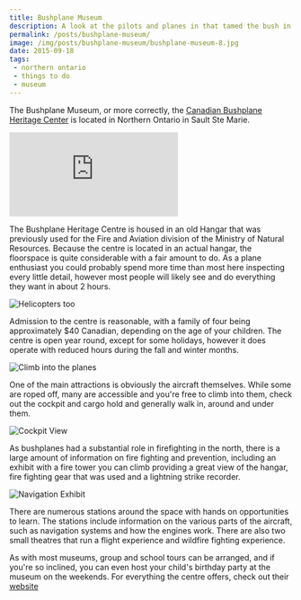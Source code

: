 ```yaml
---
title: Bushplane Museum
description: A look at the pilots and planes in that tamed the bush in Nothern Ontario.
permalink: /posts/bushplane-museum/
image: /img/posts/bushplane-museum/bushplane-museum-8.jpg
date: 2015-09-18
tags:
 - northern ontario
 - things to do
 - museum
---
```


The Bushplane Museum, or more correctly, the [Canadian Bushplane Heritage Center](http://www.bushplane.com/ "Canadian Bushplane Heritage Center") is located in Northern Ontario in Sault Ste Marie. 


<div class="google-map">
<iframe src="https://www.google.com/maps/embed?pb=!1m18!1m12!1m3!1d2746.172839104285!2d-84.32595068453229!3d46.50468897912699!2m3!1f0!2f0!3f0!3m2!1i1024!2i768!4f13.1!3m3!1m2!1s0x4d36384f25d891a7%3A0xa40df20b4143ba54!2sCanadian+Bushplane+Heritage+Centre!5e0!3m2!1sen!2sca!4v1563716329708!5m2!1sen!2sca" frameborder="0" style="border:0" allowfullscreen></iframe>
</div>


The Bushplane Heritage Centre is housed in an old Hangar that was previously used for the Fire and Aviation division of the Ministry of Natural Resources. Because the centre is located in an actual hangar, the floorspace is quite considerable with a fair amount to do. As a plane enthusiast you could probably spend more time than most here inspecting every little detail, however most people will likely see and do everything they want in about 2 hours. 


![Helicopters too](/img/posts/bushplane-museum/bushplane-museum-7.jpg "Helicopters Too!")


Admission to the centre is reasonable, with a family of four being approximately $40 Canadian, depending on the age of your children. The centre is open year round, except for some holidays, however it does operate with reduced hours during the fall and winter months. 


![Climb into the planes](/img/posts/bushplane-museum/bushplane-museum-5.jpg "Climb into the planes")


One of the main attractions is obviously the aircraft themselves. While some are roped off, many are accessible and you're free to climb into them, check out the cockpit and cargo hold and generally walk in, around and under them.


![Cockpit View](/img/posts/bushplane-museum/bushplane-museum-3.jpg "Cockpit View")


As bushplanes had a substantial role in firefighting in the north, there is a large amount of information on fire fighting and prevention, including an exhibit with a fire tower you can climb providing a great view of the hangar, fire fighting gear that was used and a lightning strike recorder.


![Navigation Exhibit](/img/posts/bushplane-museum/bushplane-museum-1.jpg "Navigation Exhibit")


There are numerous stations around the space with hands on opportunities to learn. The stations include information on the various parts of the aircraft, such as navigation systems and how the engines work. There are also two small theatres that run a flight experience and wildfire fighting experience. 


As with most museums, group and school tours can be arranged, and if you're so inclined, you can even host your child's birthday party at the museum on the weekends. For everything the centre offers, check out their [website](http://www.bushplane.com/ "Canadian Bushplane Heritage Center")